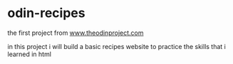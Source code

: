 # odin-recipes
the first project from www.theodinproject.com

 in this project i will build a basic recipes website to practice the skills that i learned in html


